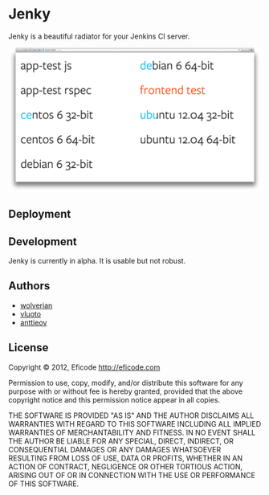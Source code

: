 # Jenky

Jenky is a beautiful radiator for your Jenkins CI server.

![Example screenshot](img/screenshot.png)

## Deployment

## Development

Jenky is currently in alpha. It is usable but not robust.

## Authors

- [wolverian](/wolverian)
- [vluoto](/vluoto)
- [anttieov](/anttieov)

## License

Copyright © 2012, Eficode <http://eficode.com>

Permission to use, copy, modify, and/or distribute this software for any
purpose with or without fee is hereby granted, provided that the above
copyright notice and this permission notice appear in all copies.

THE SOFTWARE IS PROVIDED "AS IS" AND THE AUTHOR DISCLAIMS ALL WARRANTIES WITH
REGARD TO THIS SOFTWARE INCLUDING ALL IMPLIED WARRANTIES OF MERCHANTABILITY AND
FITNESS. IN NO EVENT SHALL THE AUTHOR BE LIABLE FOR ANY SPECIAL, DIRECT,
INDIRECT, OR CONSEQUENTIAL DAMAGES OR ANY DAMAGES WHATSOEVER RESULTING FROM
LOSS OF USE, DATA OR PROFITS, WHETHER IN AN ACTION OF CONTRACT, NEGLIGENCE OR
OTHER TORTIOUS ACTION, ARISING OUT OF OR IN CONNECTION WITH THE USE OR
PERFORMANCE OF THIS SOFTWARE.